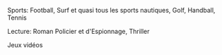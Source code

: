 Sports: Football, Surf et quasi tous les sports nautiques, Golf, Handball, Tennis

Lecture: Roman Policier et d'Espionnage, Thriller

Jeux vidéos
